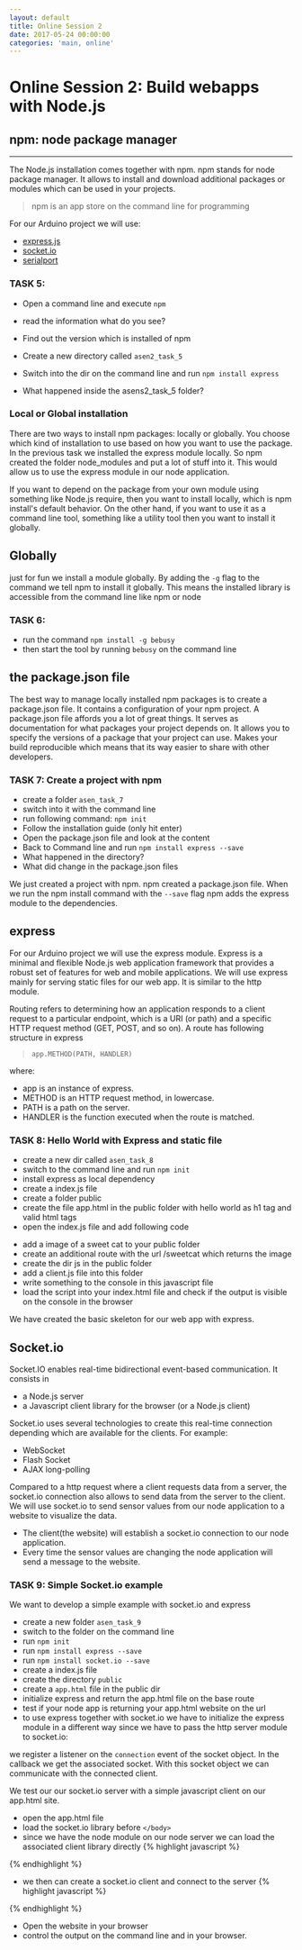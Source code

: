 ```yaml
---
layout: default
title: Online Session 2
date: 2017-05-24 00:00:00
categories: 'main, online'
---
```


# Online Session 2: Build webapps with Node.js

## npm: node package manager

--------------------------------------------------------------------------------

The Node.js installation comes together with npm. npm stands for node package manager. It allows to install and download additional packages or modules which can be used in your projects.

> npm is an app store on the command line for programming

For our Arduino project we will use:

- [express.js](http://expressjs.com/)
- [socket.io](http://socket.io)
- [serialport](https://github.com/EmergingTechnologyAdvisors/node-serialport)

### TASK 5:

- Open a command line and execute `npm`
- read the information what do you see?
- Find out the version which is installed of npm
- Create a new directory called `asen2_task_5`
- Switch into the dir on the command line and run `npm install express`

- What happened inside the asens2_task_5 folder?

### Local or Global installation

There are two ways to install npm packages: locally or globally. You choose which kind of installation to use based on how you want to use the package. In the previous task we installed the express module locally. So npm created the folder node_modules and put a lot of stuff into it. This would allow us to use the express module in our node application.

If you want to depend on the package from your own module using something like Node.js require, then you want to install locally, which is npm install's default behavior. On the other hand, if you want to use it as a command line tool, something like a utility tool then you want to install it globally.

## Globally

just for fun we install a module globally. By adding the `-g` flag to the command we tell npm to install it globally. This means the installed library is accessible from the command line like npm or node

### TASK 6:

- run the command `npm install -g bebusy`
- then start the tool by running `bebusy` on the command line

## the package.json file

The best way to manage locally installed npm packages is to create a package.json file. It contains a configuration of your npm project. A package.json file affords you a lot of great things. It serves as documentation for what packages your project depends on. It allows you to specify the versions of a package that your project can use. Makes your build reproducible which means that its way easier to share with other developers.

### TASK 7: Create a project with npm

- create a folder `asen_task_7`
- switch into it with the command line
- run following command: `npm init`
- Follow the installation guide (only hit enter)
- Open the package.json file and look at the content
- Back to Command line and run `npm install express --save`
- What happened in the directory?
- What did change in the package.json files

We just created a project with npm. npm created a package.json file. When we run the npm install command with the `--save` flag npm adds the express module to the dependencies.

## express

For our Arduino project we will use the express module. Express is a minimal and flexible Node.js web application framework that provides a robust set of features for web and mobile applications. We will use express mainly for serving static files for our web app. It is similar to the http module.

Routing refers to determining how an application responds to a client request to a particular endpoint, which is a URI (or path) and a specific HTTP request method (GET, POST, and so on).
A route has following structure in express

>`app.METHOD(PATH, HANDLER)`

where:

- app is an instance of express.
- METHOD is an HTTP request method, in lowercase.
- PATH is a path on the server.
- HANDLER is the function executed when the route is matched.

### TASK 8: Hello World with Express and static file

- create a new dir called `asen_task_8`
- switch to the command line and run `npm init`
- install express as local dependency
- create a index.js file
- create a folder public
- create the file app.html in the public folder with hello world as h1 tag and valid html tags
- open the index.js file and add following code

<script src="https://gist.github.com/chrisgradl/1f6bd821a711ec80a46f1802e318f14e.js">
</script>

- add a image of a sweet cat to your public folder
- create an additional route with the url /sweetcat which returns the image
- create the dir js in the public folder
- add a client.js file into this folder
- write something to the console in this javascript file
- load the script into your index.html file and check if the output is visible on the console in the browser

We have created the basic skeleton for our web app with express.

## Socket.io
Socket.IO enables real-time bidirectional event-based communication. It consists in
- a Node.js server
- a Javascript client library for the browser (or a Node.js client)

Socket.io uses several technologies to create this real-time connection depending which are available for the clients. For example:
- WebSocket
- Flash Socket
- AJAX long-polling

Compared to a http request where a client requests data from a server, the socket.io connection also allows to send data from the server to the client.
We will use socket.io to send sensor values from our node application to a website to visualize the data.
- The client(the website) will establish a socket.io connection to our node application.
- Every time the sensor values are changing the node application will send a message to the website.

### TASK 9: Simple Socket.io example
We want to develop a simple example with socket.io and express

- create a new folder `asen_task_9`
- switch to the folder on the command line
- run `npm init`
- run `npm install express --save`
- run `npm install socket.io --save`
- create a index.js file
- create the directory `public`
- create a `app.html` file in the public dir
- initialize express and return the app.html file  on the base route
- test if your node app is returning your app.html website on the url
- to use express together with socket.io we have to initialize the express module in a different way since we have to pass the http server module to socket.io:

<script src="https://gist.github.com/chrisgradl/b8101e92feb7f998816b2d28fd6f8dd3.js"></script>

we register a listener on the `connection` event of the socket object. In the callback we get the associated socket. With this socket object we can communicate with the connected client.

We test our our socket.io server with a simple javascript client on our app.html site.

- open the app.html file
- load the socket.io library before `</body>`
- since we have the node module on our node server we can load the associated client library directly
{% highlight javascript %}
<script src="http://localhost:3000/socket.io/socket.io.js"></script>
{% endhighlight %}
- we then can create a socket.io client and connect to the server
{% highlight javascript %}
<script>
  var socket = io.connect('http://localhost:3000');
  socket.on('hello', function(data) {
    console.log(data);
    // when we receive a hello message from the server we send back a info message
    socket.emit('info', "BLABALAB");
  });
</script>
{% endhighlight %}
- Open the website in your browser
- control the output on the command line and in your browser.


<!--
### TASK 10:

In the next session we will use Node only on our local machines. Anyway we want to learn how we can deploy a node application to run in the www. We will use Heroku for it. It is a [PaaS](https://en.wikipedia.org/wiki/Platform_as_a_service). Platform as a Service. You can

- Create an account on [heroku](https://heroku.com)
- [Follow this tutorial](https://devcenter.heroku.com/articles/getting-started-with-nodejs#deploy-the-app)
- Finish until the step Deploy the App
- Check out the source code of the project. Looks this familiar to you?
- Create a file hello.html in the public folder
- add a h1 element with 'Hello + your name' as content
- return this html file for the base route '/' in your index.js
- go to the command line and type
  - `git add index.js`
  - `git add hello.html`
  - `git commit'
  - now you are in a text editor on the command line
  - press i (for insert)
  - type first commit
  - press esc
  - type :x!
- redeploy your application to heroku
- Check if your html site is returned on the url

We have successfully deployed a node application to the web

Why do we have to learn this? What has this to do with Sensors: In the next lesson we will connect the Arduino to our node application. Then we will read the data input from the arduino. If we have enough time we will display the sensor values on the heroku app.
-->
